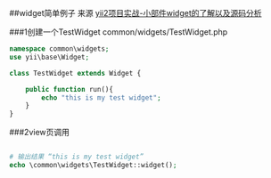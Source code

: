 ##widget简单例子
来源 [yii2项目实战-小部件widget的了解以及源码分析](http://www.manks.top/document/yii2-widget.html)

###1创建一个TestWidget
common/widgets/TestWidget.php
```php
namespace common\widgets;
use yii\base\Widget;

class TestWidget extends Widget {

    public function run(){
        echo "this is my test widget";
    }
}
```
###2view页调用
```php

# 输出结果 “this is my test widget”
echo \common\widgets\TestWidget::widget();
```

